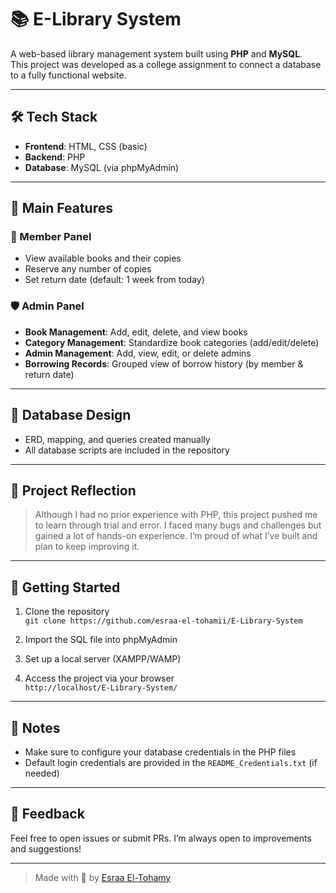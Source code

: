 # 📚 E-Library System

A web-based library management system built using **PHP** and **MySQL**.  
This project was developed as a college assignment to connect a database to a fully functional website.

---

## 🛠️ Tech Stack

- **Frontend**: HTML, CSS (basic)
- **Backend**: PHP
- **Database**: MySQL (via phpMyAdmin)

---

## 📁 Main Features

### 👥 Member Panel
- View available books and their copies
- Reserve any number of copies
- Set return date (default: 1 week from today)

### 🛡️ Admin Panel
- **Book Management**: Add, edit, delete, and view books
- **Category Management**: Standardize book categories (add/edit/delete)
- **Admin Management**: Add, view, edit, or delete admins
- **Borrowing Records**: Grouped view of borrow history (by member & return date)

---

## 🧠 Database Design

- ERD, mapping, and queries created manually  
- All database scripts are included in the repository

---

## 📝 Project Reflection

> Although I had no prior experience with PHP, this project pushed me to learn through trial and error. I faced many bugs and challenges but gained a lot of hands-on experience. I’m proud of what I’ve built and plan to keep improving it.

---

## 🚀 Getting Started

1. Clone the repository  
   `git clone https://github.com/esraa-el-tohamii/E-Library-System`

2. Import the SQL file into phpMyAdmin

3. Set up a local server (XAMPP/WAMP)

4. Access the project via your browser  
   `http://localhost/E-Library-System/`

---

## 📌 Notes

- Make sure to configure your database credentials in the PHP files
- Default login credentials are provided in the `README_Credentials.txt` (if needed)

---

## 🤝 Feedback

Feel free to open issues or submit PRs. I’m always open to improvements and suggestions!

---

> Made with 💙 by [Esraa El-Tohamy](https:www.linkedin.com/in/esraaeltohamyy)
